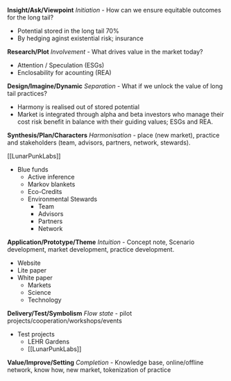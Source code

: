 

**Insight/Ask/Viewpoint** _Initiation_ - How can we ensure equitable outcomes for the long tail? 
- Potential stored in the long tail 70%
- By hedging aginst existential risk; insurance

**Research/Plot** _Involvement_ - What drives value in the market today? 
- Attention / Speculation (ESGs)
- Enclosability for acounting (REA)

**Design/Imagine/Dynamic** _Separation_ - What if we unlock the value of long tail practices? 
- Harmony is realised out of stored potential
- Market is integrated through alpha and beta investors who manage their cost risk benefit in balance with their guiding values; ESGs and REA.

**Synthesis/Plan/Characters** _Harmonisation_ - place (new market), practice and stakeholders (team, advisors, partners, network, stewards). 

[[LunarPunkLabs]]
- Blue funds
	- Active inference
	- Markov blankets
	- Eco-Credits
	- Environmental Stewards
		- Team
		- Advisors
		- Partners
		- Network

**Application/Prototype/Theme** _Intuition_ - Concept note, Scenario development, market development, practice development.
- Website
- Lite paper
- White paper 
	- Markets
	- Science 
	- Technology

**Delivery/Test/Symbolism** _Flow state_ - pilot projects/cooperation/workshops/events 
- Test projects
	- LEHR Gardens
	- [[LunarPunkLabs]]

**Value/Improve/Setting** _Completion_ - Knowledge base, online/offline network, know how, new market, tokenization of practice


